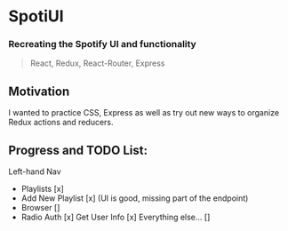 # SpotiUI

### Recreating the Spotify UI and functionality

> React, Redux, React-Router, Express

## Motivation
I wanted to practice CSS, Express as well as try out new ways to organize Redux actions and reducers.

## Progress and TODO List:
Left-hand Nav
  * Playlists [x]
  * Add New Playlist [x] (UI is good, missing part of the endpoint)
  * Browser []
  * Radio
Auth [x]
Get User Info [x]
Everything else... []
